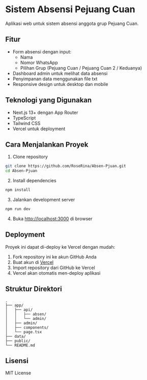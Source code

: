 # Sistem Absensi Pejuang Cuan

Aplikasi web untuk sistem absensi anggota grup Pejuang Cuan.

## Fitur

- Form absensi dengan input:
  - Nama
  - Nomor WhatsApp
  - Pilihan Grup (Pejuang Cuan / Pejuang Cuan 2 / Keduanya)
- Dashboard admin untuk melihat data absensi
- Penyimpanan data menggunakan file txt
- Responsive design untuk desktop dan mobile

## Teknologi yang Digunakan

- Next.js 13+ dengan App Router
- TypeScript
- Tailwind CSS
- Vercel untuk deployment

## Cara Menjalankan Proyek

1. Clone repository
```bash
git clone https://github.com/RoseRina/Absen-Pjuan.git
cd Absen-Pjuan
```

2. Install dependencies
```bash
npm install
```

3. Jalankan development server
```bash
npm run dev
```

4. Buka [http://localhost:3000](http://localhost:3000) di browser

## Deployment

Proyek ini dapat di-deploy ke Vercel dengan mudah:

1. Fork repository ini ke akun GitHub Anda
2. Buat akun di [Vercel](https://vercel.com)
3. Import repository dari GitHub ke Vercel
4. Vercel akan otomatis men-deploy aplikasi

## Struktur Direktori

```
.
├── app/
│   ├── api/
│   │   ├── absen/
│   │   └── admin/
│   ├── admin/
│   ├── components/
│   └── page.tsx
├── data/
├── public/
└── README.md
```

## Lisensi

MIT License 
